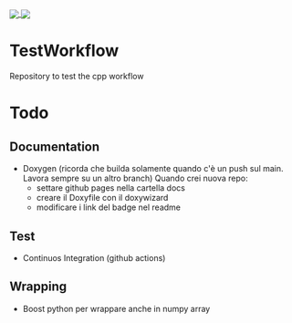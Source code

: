 <a href="https://pviscone.github.io/Cpp-Repo-Template/html/">
  <img align="center" src="https://img.shields.io/badge/-Docs-green!" />
</a>
<a href="https://github.com/pviscone/Cpp-Repo-Template/actions/workflows/cmake.yml">
  <img align="center" src="https://github.com/pviscone/Cpp-Repo-Template/actions/workflows/cmake.yml/badge.svg" />
</a>


# TestWorkflow
Repository to test the cpp workflow



# Todo

## Documentation

- Doxygen (ricorda che builda solamente quando c'è un push sul main. Lavora sempre su un altro branch)
  Quando crei nuova repo:
  - settare github pages nella cartella docs
  - creare il Doxyfile con il doxywizard
  - modificare i link del badge nel readme


## Test
- Continuos Integration (github actions)

## Wrapping
- Boost python  per wrappare anche in numpy array
